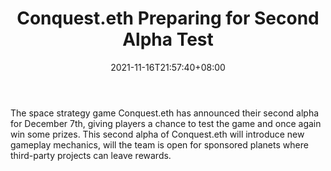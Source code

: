 ﻿---
title: "Conquest.eth Preparing for Second Alpha Test"
date: 2021-11-16T21:57:40+08:00
lastmod: 2021-11-16T16:45:40+08:00
draft: false
authors: ["Fabian"]
description: "The space strategy game Conquest.eth has announced their second alpha for December 7th, giving players a chance to test the game and once again win some prizes. This second alpha of Conquest.eth will introduce new gameplay mechanics, will the team is open for sponsored planets where third-party projects can leave rewards."
featuredImage: "conquest-eth-preparing-for-second-alpha-test.png"
tags: ["Strategy Games","Play to Earn"]
categories: ["news"]
news: ["Strategy Games"]
weight: 
lightgallery: true
pinned: false
recommend: false
recommend1: false
---

The space strategy game Conquest.eth has announced their second alpha for December 7th, giving players a chance to test the game and once again win some prizes. This second alpha of Conquest.eth will introduce new gameplay mechanics, will the team is open for sponsored planets where third-party projects can leave rewards.

<!--more-->


